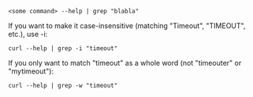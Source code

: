 `<some command> --help | grep "blabla"`

If you want to make it case-insensitive (matching "Timeout", "TIMEOUT", etc.), use -i:

`curl --help | grep -i "timeout"`

If you only want to match "timeout" as a whole word (not "timeouter" or "mytimeout"):

`curl --help | grep -w "timeout"`
